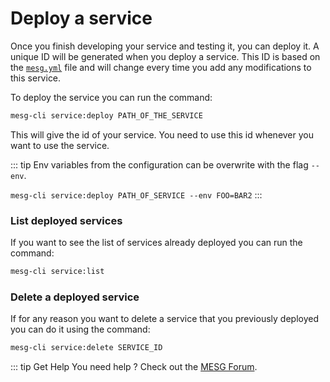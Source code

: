 # Deploy a service

Once you finish developing your service and testing it, you can deploy it. A unique ID will be generated when you deploy a service. This ID is based on the [`mesg.yml`](service-file.md) file and will change every time you add any modifications to this service.

To deploy the service you can run the command:

```bash
mesg-cli service:deploy PATH_OF_THE_SERVICE
```

This will give the id of your service. You need to use this id whenever you want to use the service.

::: tip
Env variables from the configuration can be overwrite with the flag `--env`.

`mesg-cli service:deploy PATH_OF_SERVICE --env FOO=BAR2`
:::

### List deployed services

If you want to see the list of services already deployed you can run the command:

```bash
mesg-cli service:list
```

### Delete a deployed service

If for any reason you want to delete a service that you previously deployed you can do it using the command:

```bash
mesg-cli service:delete SERVICE_ID
```


::: tip Get Help
You need help ? Check out the <a href="https://forum.mesg.com" target="_blank">MESG Forum</a>.
